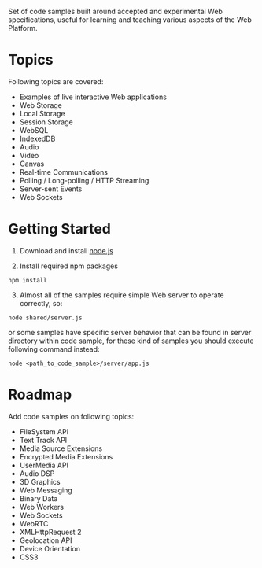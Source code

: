 ﻿Set of code samples built around accepted and experimental Web specifications, useful for learning and teaching various aspects of the Web Platform.

Topics
======
Following topics are covered:
* Examples of live interactive Web applications
* Web Storage
 * Local Storage
 * Session Storage
* WebSQL
* IndexedDB
* Audio
* Video
* Canvas
* Real-time Communications
 * Polling / Long-polling / HTTP Streaming
 * Server-sent Events
 * Web Sockets


Getting Started
================
1. Download and install [node.js]

2. Install required npm packages

 ```npm install```

3. Almost all of the samples require simple Web server to operate correctly, so:

 ```node shared/server.js```

 or some samples have specific server behavior that can be found in server directory within code sample, for these kind of samples you should execute following command instead:
 
 ```node <path_to_code_sample>/server/app.js```


Roadmap
=======
Add code samples on following topics:

* FileSystem API
* Text Track API
* Media Source Extensions
* Encrypted Media Extensions
* UserMedia API
* Audio DSP
* 3D Graphics
* Web Messaging
* Binary Data
* Web Workers
* Web Sockets
* WebRTC
* XMLHttpRequest 2
* Geolocation API
* Device Orientation
* CSS3


[node.js]:http://nodejs.org
